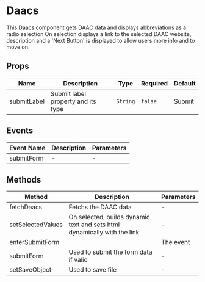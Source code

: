 # Daacs

This Daacs component gets DAAC data and displays abbreviations as a radio selection On selection displays a link to the selected DAAC website, description and a 'Next Button' is displayed to allow users more info and to move on.

## Props

<!-- @vuese:Daacs:props:start -->
|Name|Description|Type|Required|Default|
|---|---|---|---|---|
|submitLabel|Submit label property and its type|`String`|`false`|Submit|

<!-- @vuese:Daacs:props:end -->


## Events

<!-- @vuese:Daacs:events:start -->
|Event Name|Description|Parameters|
|---|---|---|
|submitForm|-|-|

<!-- @vuese:Daacs:events:end -->


## Methods

<!-- @vuese:Daacs:methods:start -->
|Method|Description|Parameters|
|---|---|---|
|fetchDaacs|Fetchs the DAAC data|-|
|setSelectedValues|On selected, builds dynamic text and sets html dynamically with the link|-|
|enterSubmitForm||The event|
|submitForm|Used to submit the form data if valid|-|
|setSaveObject|Used to save file|-|

<!-- @vuese:Daacs:methods:end -->


